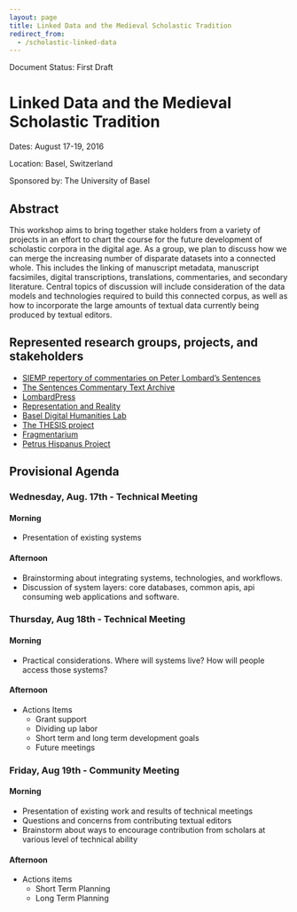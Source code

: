 ```yaml
---
layout: page
title: Linked Data and the Medieval Scholastic Tradition
redirect_from:
  - /scholastic-linked-data
---
```


Document Status: First Draft

# Linked Data and the Medieval Scholastic Tradition

Dates: August 17-19, 2016

Location: Basel, Switzerland

Sponsored by: The University of Basel

## Abstract 

This workshop aims to bring together stake holders from a variety of projects in an effort to chart the course for the future development of scholastic corpora in the digital age. As a group, we plan to discuss how we can merge the increasing number of disparate datasets into a connected whole. This includes the linking of manuscript metadata, manuscript facsimiles, digital transcriptions, translations, commentaries, and secondary literature. Central topics of discussion will include consideration of the data models and technologies required to build this connected corpus, as well as how to incorporate the large amounts of textual data currently being produced by textual editors. 

## Represented research groups, projects, and stakeholders

* [SIEMP repertory of commentaries on Peter Lombard’s Sentences](https://rcs.philsem.unibas.ch/)
* [The Sentences Commentary Text Archive](http://scta.info)
* [LombardPress](http://lombardpress.org)
* [Representation and Reality](http://representationandreality.gu.se)
* [Basel Digital Humanities Lab](http://dhlab.unibas.ch/)
* [The THESIS project](http://www.thesis-project.ro/)
* [Fragmentarium](http://fragmentarium.ms)
* [Petrus Hispanus Project](http://ifilosofia.up.pt/meirinhos/petrushispanus/projeto_fct_2016_2019)

## Provisional Agenda

### Wednesday, Aug. 17th - Technical Meeting 

#### Morning

* Presentation of existing systems

#### Afternoon

* Brainstorming about integrating systems, technologies, and workflows.
* Discussion of system layers: core databases, common apis, api consuming web applications and software.

### Thursday, Aug 18th - Technical Meeting

#### Morning

* Practical considerations. Where will systems live? How will people access those systems?

#### Afternoon

* Actions Items
  - Grant support
  - Dividing up labor
  - Short term and long term development goals
  - Future meetings

### Friday, Aug 19th - Community Meeting

#### Morning

* Presentation of existing work and results of technical meetings
* Questions and concerns from contributing textual editors
* Brainstorm about ways to encourage contribution from scholars at various level of technical ability

#### Afternoon

* Actions items
  - Short Term Planning
  - Long Term Planning
